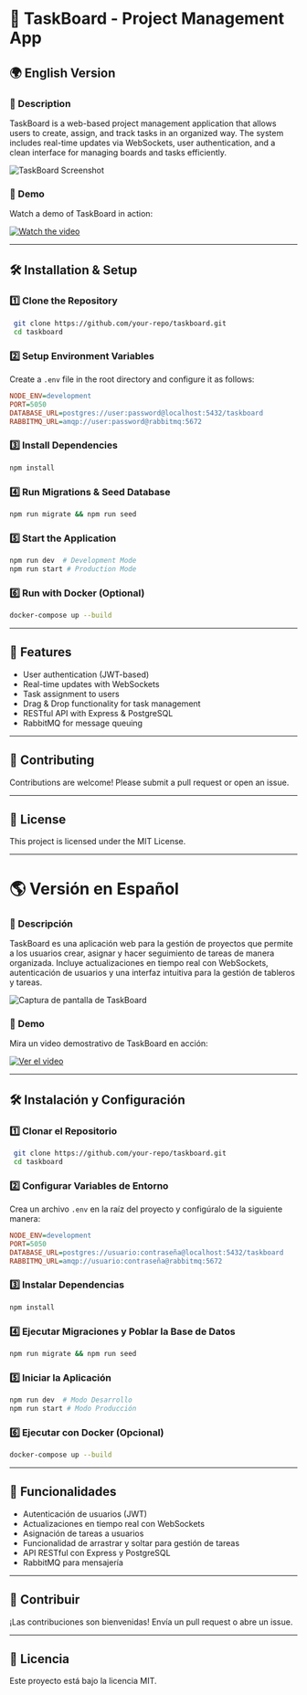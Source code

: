 # 🚀 TaskBoard - Project Management App

## 🌍 English Version

### 📌 Description
TaskBoard is a web-based project management application that allows users to create, assign, and track tasks in an organized way. The system includes real-time updates via WebSockets, user authentication, and a clean interface for managing boards and tasks efficiently.

![TaskBoard Screenshot](path/to/screenshot.png) <!-- Replace with actual screenshot -->

### 🎥 Demo
Watch a demo of TaskBoard in action:

[![Watch the video](path/to/thumbnail.png)](sample.mp4) <!-- Replace with actual video thumbnail -->

---

## 🛠 Installation & Setup

### 1️⃣ **Clone the Repository**
```sh
 git clone https://github.com/your-repo/taskboard.git
 cd taskboard
```

### 2️⃣ **Setup Environment Variables**
Create a `.env` file in the root directory and configure it as follows:
```ini
NODE_ENV=development
PORT=5050
DATABASE_URL=postgres://user:password@localhost:5432/taskboard
RABBITMQ_URL=amqp://user:password@rabbitmq:5672
```

### 3️⃣ **Install Dependencies**
```sh
npm install
```

### 4️⃣ **Run Migrations & Seed Database**
```sh
npm run migrate && npm run seed
```

### 5️⃣ **Start the Application**
```sh
npm run dev  # Development Mode
npm run start # Production Mode
```

### 6️⃣ **Run with Docker (Optional)**
```sh
docker-compose up --build
```

---

## 🚀 Features
- User authentication (JWT-based)
- Real-time updates with WebSockets
- Task assignment to users
- Drag & Drop functionality for task management
- RESTful API with Express & PostgreSQL
- RabbitMQ for message queuing

---

## 🤝 Contributing
Contributions are welcome! Please submit a pull request or open an issue.

---

## 📜 License
This project is licensed under the MIT License.

---

# 🌎 Versión en Español

### 📌 Descripción
TaskBoard es una aplicación web para la gestión de proyectos que permite a los usuarios crear, asignar y hacer seguimiento de tareas de manera organizada. Incluye actualizaciones en tiempo real con WebSockets, autenticación de usuarios y una interfaz intuitiva para la gestión de tableros y tareas.

![Captura de pantalla de TaskBoard](path/to/screenshot.png) <!-- Reemplazar con una captura real -->

### 🎥 Demo
Mira un video demostrativo de TaskBoard en acción:

[![Ver el video](path/to/thumbnail.png)](sample.mp4) <!-- Reemplazar con la miniatura real del video -->

---

## 🛠 Instalación y Configuración

### 1️⃣ **Clonar el Repositorio**
```sh
 git clone https://github.com/your-repo/taskboard.git
 cd taskboard
```

### 2️⃣ **Configurar Variables de Entorno**
Crea un archivo `.env` en la raíz del proyecto y configúralo de la siguiente manera:
```ini
NODE_ENV=development
PORT=5050
DATABASE_URL=postgres://usuario:contraseña@localhost:5432/taskboard
RABBITMQ_URL=amqp://usuario:contraseña@rabbitmq:5672
```

### 3️⃣ **Instalar Dependencias**
```sh
npm install
```

### 4️⃣ **Ejecutar Migraciones y Poblar la Base de Datos**
```sh
npm run migrate && npm run seed
```

### 5️⃣ **Iniciar la Aplicación**
```sh
npm run dev  # Modo Desarrollo
npm run start # Modo Producción
```

### 6️⃣ **Ejecutar con Docker (Opcional)**
```sh
docker-compose up --build
```

---

## 🚀 Funcionalidades
- Autenticación de usuarios (JWT)
- Actualizaciones en tiempo real con WebSockets
- Asignación de tareas a usuarios
- Funcionalidad de arrastrar y soltar para gestión de tareas
- API RESTful con Express y PostgreSQL
- RabbitMQ para mensajería

---

## 🤝 Contribuir
¡Las contribuciones son bienvenidas! Envía un pull request o abre un issue.

---

## 📜 Licencia
Este proyecto está bajo la licencia MIT.

